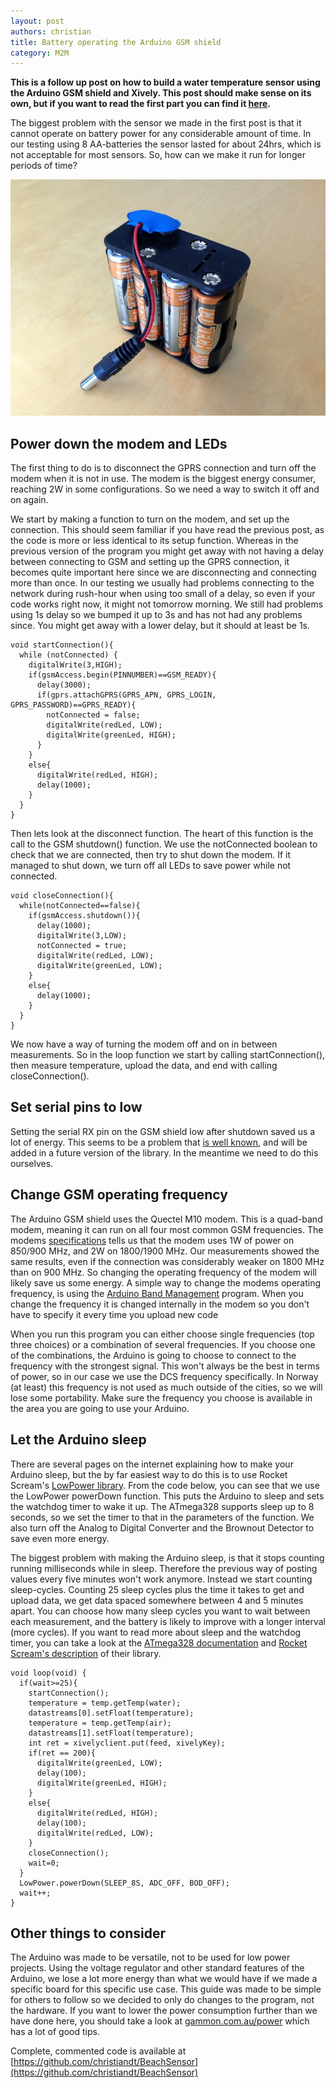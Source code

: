 ```yaml
---
layout: post
authors: christian
title: Battery operating the Arduino GSM shield
category: M2M
---
```


**This is a follow up post on how to build a water temperature sensor using the Arduino GSM shield and Xively. This post should make sense on its own, but if you want to read the first part you can find it [here](/blog/2013/08/01/m2m_adventures/).**

The biggest problem with the sensor we made in the first post is that it cannot operate on battery power for any considerable amount of time. In our testing using 8 AA-batteries the sensor lasted for about 24hrs, which is not acceptable for most sensors. So, how can we make it run for longer periods of time?

![image](/assets/img/posts/m2m/battery.jpg)

## Power down the modem and LEDs
The first thing to do is to disconnect the GPRS connection and turn off the modem when it is not in use. The modem is the biggest energy consumer, reaching 2W in some configurations. So we need a way to switch it off and on again.

We start by making a function to turn on the modem, and set up the connection. This should seem familiar if you have read the previous post, as the code is more or less identical to its setup function. Whereas in the previous version of the program you might get away with not having a delay between connecting to GSM and setting up the GPRS connection, it becomes quite important here since we are disconnecting and connecting more than once. In our testing we usually had problems connecting to the network during rush-hour when using too small of a delay, so even if your code works right now, it might not tomorrow morning. We still had problems using 1s delay so we bumped it up to 3s and has not had any problems since. You might get away with a lower delay, but it should at least be 1s.

	void startConnection(){
	  while (notConnected) {
	    digitalWrite(3,HIGH);
	    if(gsmAccess.begin(PINNUMBER)==GSM_READY){
	      delay(3000);
	      if(gprs.attachGPRS(GPRS_APN, GPRS_LOGIN, GPRS_PASSWORD)==GPRS_READY){
	        notConnected = false;
	        digitalWrite(redLed, LOW);
	        digitalWrite(greenLed, HIGH);
	      }
	    }
	    else{
	      digitalWrite(redLed, HIGH);
	      delay(1000);
	    }
	  }
	}


Then lets look at the disconnect function. The heart of this function is the call to the GSM shutdown() function. We use the notConnected boolean to check that we are connected, then try to shut down the modem. If it managed to shut down, we turn off all LEDs to save power while not connected.


	void closeConnection(){
	  while(notConnected==false){
	    if(gsmAccess.shutdown()){
	      delay(1000);
	      digitalWrite(3,LOW);
	      notConnected = true;
	      digitalWrite(redLed, LOW);
	      digitalWrite(greenLed, LOW);
	    }
	    else{
	      delay(1000);
	    }
	  }
	}

We now have a way of turning the modem off and on in between measurements. So in the loop function we start by calling startConnection(), then measure temperature, upload the data, and end with calling closeConnection().

## Set serial pins to low
Setting the serial RX pin on the GSM shield low after shutdown saved us a lot of energy. This seems to be a problem that [is well known](http://forum.arduino.cc/index.php?topic=158811.0), and will be added in a future version of the library. In the meantime we need to do this ourselves.

## Change GSM operating frequency
The Arduino GSM shield uses the Quectel M10 modem. This is a quad-band modem, meaning it can run on all four most common GSM frequencies. The modems [specifications](http://www.quectel.com/UploadFile/Product/Quectel_M10_GSM_Specification_V3.0.pdf) tells us that the modem uses 1W of power on 850/900 MHz, and 2W on 1800/1900 MHz. Our measurements showed the same results, even if the connection was considerably weaker on 1800 MHz than on 900 MHz. So changing the operating frequency of the modem will likely save us some energy. A simple way to change the modems operating frequency, is using the [Arduino Band Management](http://arduino.cc/en/Tutorial/GSMToolsBandManagement) program. When you change the frequency it is changed internally in the modem so you don't have to specify it every time you upload new code

When you run this program you can either choose single frequencies (top three choices) or a combination of several frequencies. If you choose one of the combinations, the Arduino is going to choose to connect to the frequency with the strongest signal. This won't always be the best in terms of power, so in our case we use the DCS frequency specifically. In Norway (at least) this frequency is not used as much outside of the cities, so we will lose some portability. Make sure the frequency you choose is available in the area you are going to use your Arduino.

## Let the Arduino sleep
There are several pages on the internet explaining how to make your Arduino sleep, but the by far easiest way to do this is to use Rocket Scream's [LowPower library](https://github.com/rocketscream/Low-Power). From the code below, you can see that we use the LowPower powerDown function. This puts the Arduino to sleep and sets the watchdog timer to wake it up. The ATmega328 supports sleep up to 8 seconds, so we set the timer to that in the parameters of the function. We also turn off the Analog to Digital Converter and the Brownout Detector to save even more energy.

The biggest problem with making the Arduino sleep, is that it stops counting running milliseconds while in sleep. Therefore the previous way of posting values every five minutes won't work anymore. Instead we start counting sleep-cycles. Counting 25 sleep cycles plus the time it takes to get and upload data, we get data spaced somewhere between 4 and 5 minutes apart. You can choose how many sleep cycles you want to wait between each measurement, and the battery is likely to improve with a longer interval (more cycles). If you want to read more about sleep and the watchdog timer, you can take a look at the [ATmega328 documentation](http://www.atmel.com/Images/doc8161.pdf) and [Rocket Scream's description](http://www.rocketscream.com/blog/2011/07/04/lightweight-low-power-arduino-library/) of their library.

	void loop(void) {
	  if(wait>=25){
	    startConnection();
	    temperature = temp.getTemp(water);
	    datastreams[0].setFloat(temperature);
	    temperature = temp.getTemp(air);
	    datastreams[1].setFloat(temperature);
	    int ret = xivelyclient.put(feed, xivelyKey);
	    if(ret == 200){
	      digitalWrite(greenLed, LOW);
	      delay(100);
	      digitalWrite(greenLed, HIGH);
	    }
	    else{
	      digitalWrite(redLed, HIGH);
	      delay(100);
	      digitalWrite(redLed, LOW);
	    }
	    closeConnection();
	    wait=0;
	  }	  	  
	  LowPower.powerDown(SLEEP_8S, ADC_OFF, BOD_OFF);	  
	  wait++;
	}
	
## Other things to consider
The Arduino was made to be versatile, not to be used for low power projects. Using the voltage regulator and other standard features of the Arduino, we lose a lot more energy than what we would have if we made a specific board for this specific use case. This guide was made to be simple for others to follow so we decided to only do changes to the program, not the hardware. If you want to lower the power consumption further than we have done here, you should take a look at [gammon.com.au/power](http://gammon.com.au/power) which has a lot of good tips.

Complete, commented code is available at [https://github.com/christiandt/BeachSensor](https://github.com/christiandt/BeachSensor)